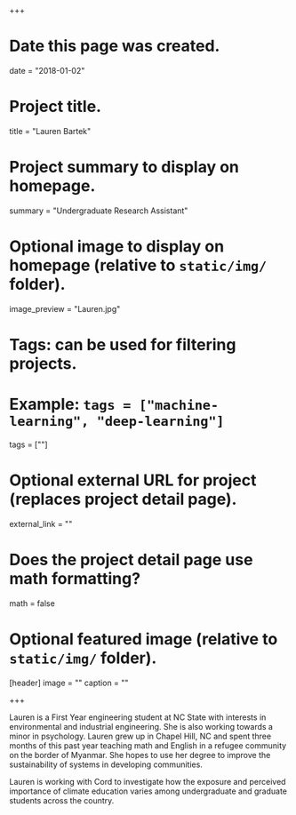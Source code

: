 +++
# Date this page was created.
date = "2018-01-02"

# Project title.
title = "Lauren Bartek"

# Project summary to display on homepage.
summary = "Undergraduate Research Assistant"

# Optional image to display on homepage (relative to `static/img/` folder).
image_preview = "Lauren.jpg"

# Tags: can be used for filtering projects.
# Example: `tags = ["machine-learning", "deep-learning"]`
tags = [""]

# Optional external URL for project (replaces project detail page).
external_link = ""

# Does the project detail page use math formatting?
math = false

# Optional featured image (relative to `static/img/` folder).
[header]
image = ""
caption = ""

+++

Lauren is a First Year engineering student at NC State with interests in environmental and industrial engineering. She is also working towards a minor in psychology. Lauren grew up in Chapel Hill, NC and spent three months of this past year teaching math and English in a refugee community on the border of Myanmar. She hopes to use her degree to improve the sustainability of systems in developing communities. 

Lauren is working with Cord to investigate how the exposure and perceived importance of climate education varies among undergraduate and graduate students across the country.
